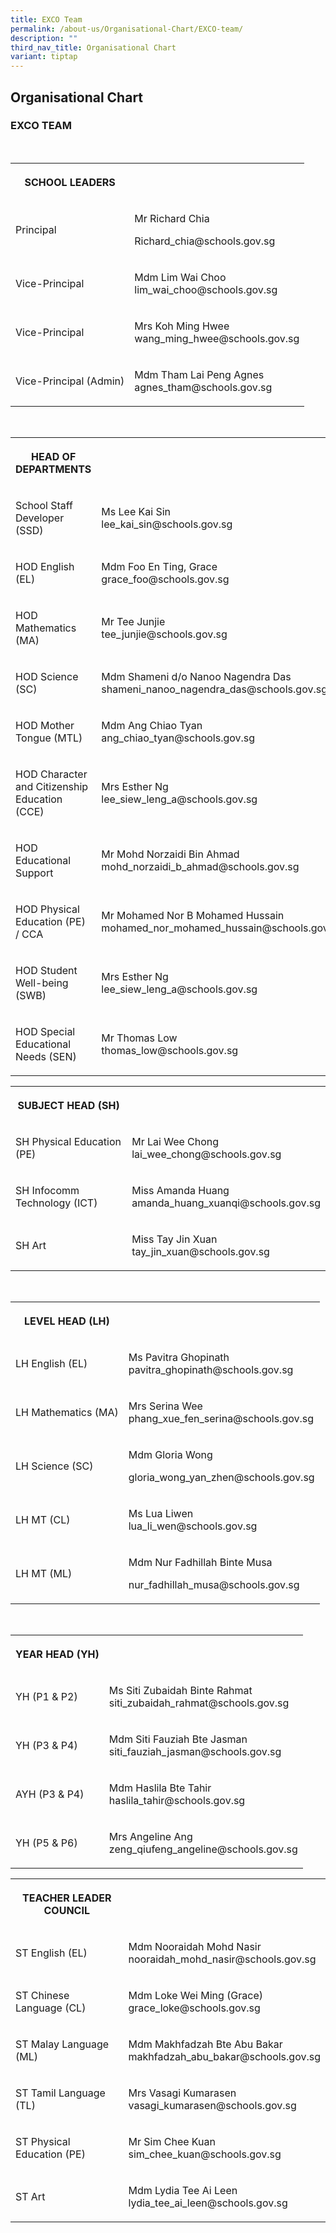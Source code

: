 ```yaml
---
title: EXCO Team
permalink: /about-us/Organisational-Chart/EXCO-team/
description: ""
third_nav_title: Organisational Chart
variant: tiptap
---
```

<h2>Organisational Chart</h2>
<h3>EXCO TEAM</h3>
<p>
<br>
</p>
<table style="minWidth: 50px">
<colgroup>
<col>
<col>
</colgroup>
<tbody>
<tr>
<th rowspan="1" colspan="1">
<p>SCHOOL LEADERS</p>
</th>
<th rowspan="1" colspan="1">
<p></p>
</th>
</tr>
<tr>
<td rowspan="1" colspan="1">
<p>Principal</p>
</td>
<td rowspan="1" colspan="1">
<p>Mr Richard Chia</p>
<p>Richard_chia@schools.gov.sg</p>
</td>
</tr>
<tr>
<td rowspan="1" colspan="1">
<p>Vice-Principal</p>
</td>
<td rowspan="1" colspan="1">
<p>Mdm Lim Wai Choo
<br>lim_wai_choo@schools.gov.sg</p>
</td>
</tr>
<tr>
<td rowspan="1" colspan="1">
<p>Vice-Principal</p>
</td>
<td rowspan="1" colspan="1">
<p>Mrs Koh Ming Hwee
<br>wang_ming_hwee@schools.gov.sg</p>
</td>
</tr>
<tr>
<td rowspan="1" colspan="1">
<p>Vice-Principal (Admin)</p>
</td>
<td rowspan="1" colspan="1">
<p>Mdm Tham Lai Peng Agnes
<br>agnes_tham@schools.gov.sg</p>
</td>
</tr>
</tbody>
</table>
<p>
<br>
</p>
<table style="minWidth: 50px">
<colgroup>
<col>
<col>
</colgroup>
<tbody>
<tr>
<th rowspan="1" colspan="1">
<p>HEAD OF DEPARTMENTS</p>
</th>
<th rowspan="1" colspan="1">
<p></p>
</th>
</tr>
<tr>
<td rowspan="1" colspan="1">
<p>School Staff Developer (SSD)</p>
</td>
<td rowspan="1" colspan="1">
<p>Ms Lee Kai Sin
<br>lee_kai_sin@schools.gov.sg</p>
</td>
</tr>
<tr>
<td rowspan="1" colspan="1">
<p>HOD English (EL)</p>
</td>
<td rowspan="1" colspan="1">
<p>Mdm Foo En Ting, Grace
<br>grace_foo@schools.gov.sg</p>
</td>
</tr>
<tr>
<td rowspan="1" colspan="1">
<p>HOD Mathematics (MA)</p>
</td>
<td rowspan="1" colspan="1">
<p>Mr Tee Junjie
<br>tee_junjie@schools.gov.sg</p>
</td>
</tr>
<tr>
<td rowspan="1" colspan="1">
<p>HOD Science (SC)</p>
</td>
<td rowspan="1" colspan="1">
<p>Mdm Shameni d/o Nanoo Nagendra Das
<br>shameni_nanoo_nagendra_das@schools.gov.sg</p>
</td>
</tr>
<tr>
<td rowspan="1" colspan="1">
<p>HOD Mother Tongue (MTL)</p>
</td>
<td rowspan="1" colspan="1">
<p>Mdm Ang Chiao Tyan
<br>ang_chiao_tyan@schools.gov.sg</p>
</td>
</tr>
<tr>
<td rowspan="1" colspan="1">
<p>HOD Character and Citizenship Education (CCE)</p>
</td>
<td rowspan="1" colspan="1">
<p>Mrs Esther Ng
<br>lee_siew_leng_a@schools.gov.sg</p>
</td>
</tr>
<tr>
<td rowspan="1" colspan="1">
<p>HOD Educational Support</p>
</td>
<td rowspan="1" colspan="1">
<p>Mr Mohd Norzaidi Bin Ahmad
<br>mohd_norzaidi_b_ahmad@schools.gov.sg</p>
</td>
</tr>
<tr>
<td rowspan="1" colspan="1">
<p>HOD Physical Education (PE) / CCA</p>
</td>
<td rowspan="1" colspan="1">
<p>Mr Mohamed Nor B Mohamed Hussain
<br>mohamed_nor_mohamed_hussain@schools.gov.sg</p>
</td>
</tr>
<tr>
<td rowspan="1" colspan="1">
<p>HOD Student Well-being (SWB)</p>
</td>
<td rowspan="1" colspan="1">
<p>Mrs Esther Ng
<br>lee_siew_leng_a@schools.gov.sg</p>
</td>
</tr>
<tr>
<td rowspan="1" colspan="1">
<p>HOD Special Educational Needs (SEN)</p>
<p></p>
<p></p>
</td>
<td rowspan="1" colspan="1">
<p>Mr Thomas Low
<br>thomas_low@schools.gov.sg</p>
<p></p>
<p></p>
</td>
</tr>
</tbody>
</table>
<table style="minWidth: 50px">
<colgroup>
<col>
<col>
</colgroup>
<tbody>
<tr>
<th rowspan="1" colspan="1">
<p>SUBJECT HEAD (SH)</p>
</th>
<th rowspan="1" colspan="1">
<p></p>
</th>
</tr>
<tr>
<td rowspan="1" colspan="1">
<p>SH Physical Education (PE)</p>
</td>
<td rowspan="1" colspan="1">
<p>Mr Lai Wee Chong
<br>lai_wee_chong@schools.gov.sg</p>
</td>
</tr>
<tr>
<td rowspan="1" colspan="1">
<p>SH Infocomm Technology (ICT)</p>
</td>
<td rowspan="1" colspan="1">
<p>Miss Amanda Huang
<br>amanda_huang_xuanqi@schools.gov.sg</p>
</td>
</tr>
<tr>
<td rowspan="1" colspan="1">
<p>SH Art</p>
</td>
<td rowspan="1" colspan="1">
<p>Miss Tay Jin Xuan
<br>tay_jin_xuan@schools.gov.sg</p>
</td>
</tr>
</tbody>
</table>
<p>
<br>
</p>
<table style="minWidth: 50px">
<colgroup>
<col>
<col>
</colgroup>
<tbody>
<tr>
<th rowspan="1" colspan="1">
<p>LEVEL HEAD (LH)</p>
</th>
<th rowspan="1" colspan="1">
<p></p>
</th>
</tr>
<tr>
<td rowspan="1" colspan="1">
<p>LH English (EL)</p>
</td>
<td rowspan="1" colspan="1">
<p>Ms Pavitra Ghopinath
<br>pavitra_ghopinath@schools.gov.sg</p>
</td>
</tr>
<tr>
<td rowspan="1" colspan="1">
<p>LH Mathematics (MA)</p>
</td>
<td rowspan="1" colspan="1">
<p>Mrs Serina Wee
<br>phang_xue_fen_serina@schools.gov.sg</p>
</td>
</tr>
<tr>
<td rowspan="1" colspan="1">
<p>LH Science (SC)</p>
</td>
<td rowspan="1" colspan="1">
<p>Mdm Gloria Wong</p>
<p>gloria_wong_yan_zhen@schools.gov.sg</p>
</td>
</tr>
<tr>
<td rowspan="1" colspan="1">
<p>LH MT (CL)</p>
</td>
<td rowspan="1" colspan="1">
<p>Ms Lua Liwen
<br>lua_li_wen@schools.gov.sg</p>
</td>
</tr>
<tr>
<td rowspan="1" colspan="1">
<p>LH MT (ML)</p>
</td>
<td rowspan="1" colspan="1">
<p>Mdm Nur Fadhillah Binte Musa</p>
<p>nur_fadhillah_musa@schools.gov.sg</p>
</td>
</tr>
</tbody>
</table>
<p>
<br>
</p>
<table style="minWidth: 50px">
<colgroup>
<col>
<col>
</colgroup>
<tbody>
<tr>
<th rowspan="1" colspan="1">
<p>YEAR HEAD (YH)</p>
</th>
<th rowspan="1" colspan="1">
<p></p>
</th>
</tr>
<tr>
<td rowspan="1" colspan="1">
<p>YH (P1 &amp; P2)</p>
</td>
<td rowspan="1" colspan="1">
<p>Ms Siti Zubaidah Binte Rahmat
<br>siti_zubaidah_rahmat@schools.gov.sg</p>
</td>
</tr>
<tr>
<td rowspan="1" colspan="1">
<p>YH (P3 &amp; P4)</p>
</td>
<td rowspan="1" colspan="1">
<p>Mdm Siti Fauziah Bte Jasman
<br>siti_fauziah_jasman@schools.gov.sg</p>
</td>
</tr>
<tr>
<td rowspan="1" colspan="1">
<p>AYH (P3 &amp; P4)</p>
</td>
<td rowspan="1" colspan="1">
<p>Mdm Haslila Bte Tahir
<br>haslila_tahir@schools.gov.sg</p>
</td>
</tr>
<tr>
<td rowspan="1" colspan="1">
<p>YH (P5 &amp; P6)</p>
</td>
<td rowspan="1" colspan="1">
<p>Mrs Angeline Ang
<br>zeng_qiufeng_angeline@schools.gov.sg</p>
</td>
</tr>
</tbody>
</table>
<p></p>
<table style="minWidth: 50px">
<colgroup>
<col>
<col>
</colgroup>
<tbody>
<tr>
<th rowspan="1" colspan="1">
<p>TEACHER LEADER COUNCIL</p>
</th>
<th rowspan="1" colspan="1">
<p></p>
</th>
</tr>
<tr>
<td rowspan="1" colspan="1">
<p>ST English (EL)</p>
</td>
<td rowspan="1" colspan="1">
<p>Mdm Nooraidah Mohd Nasir
<br>nooraidah_mohd_nasir@schools.gov.sg</p>
</td>
</tr>
<tr>
<td rowspan="1" colspan="1">
<p>ST Chinese Language (CL)</p>
</td>
<td rowspan="1" colspan="1">
<p>Mdm Loke Wei Ming (Grace)
<br>grace_loke@schools.gov.sg</p>
</td>
</tr>
<tr>
<td rowspan="1" colspan="1">
<p>ST Malay Language (ML)</p>
</td>
<td rowspan="1" colspan="1">
<p>Mdm Makhfadzah Bte Abu Bakar
<br>makhfadzah_abu_bakar@schools.gov.sg</p>
</td>
</tr>
<tr>
<td rowspan="1" colspan="1">
<p>ST Tamil Language (TL)</p>
</td>
<td rowspan="1" colspan="1">
<p>Mrs Vasagi Kumarasen
<br>vasagi_kumarasen@schools.gov.sg</p>
</td>
</tr>
<tr>
<td rowspan="1" colspan="1">
<p>ST Physical Education (PE)</p>
</td>
<td rowspan="1" colspan="1">
<p>Mr Sim Chee Kuan
<br>sim_chee_kuan@schools.gov.sg</p>
</td>
</tr>
<tr>
<td rowspan="1" colspan="1">
<p>ST Art</p>
</td>
<td rowspan="1" colspan="1">
<p>Mdm Lydia Tee Ai Leen
<br>lydia_tee_ai_leen@schools.gov.sg</p>
</td>
</tr>
</tbody>
</table>
<p></p>